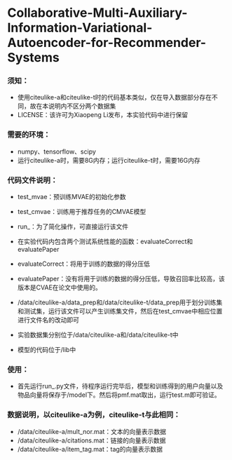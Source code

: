 # Collaborative-Multi-Auxiliary-Information-Variational-Autoencoder-for-Recommender-Systems



### 须知：
* 使用citeulike-a和citeulike-t时的代码基本类似，仅在导入数据部分存在不同，故在本说明内不区分两个数据集
* LICENSE：该许可为Xiaopeng Li发布，本实验代码中进行保留


### 需要的环境：
* numpy、tensorflow、scipy
* 运行citeulike-a时，需要8G内存；运行citeulike-t时，需要16G内存


### 代码文件说明：
* test_mvae：预训练MVAE的初始化参数
* test_cmvae：训练用于推荐任务的CMVAE模型
* run_：为了简化操作，可直接运行该文件

* 在实验代码内包含两个测试系统性能的函数：evaluateCorrect和evaluatePaper
* evaluateCorrect：将用于训练的数据的得分压低
* evaluatePaper：没有将用于训练的数据的得分压低，导致召回率比较高，该版本是CVAE在论文中使用的。

* /data/citeulike-a/data_prep和/data/citeulike-t/data_prep用于划分训练集和测试集，运行该文件可以产生训练集文件，然后在test_cmvae中相应位置进行文件名的改动即可

* 实验数据集分别位于/data/citeulike-a和/data/citeulike-t中
* 模型的代码位于/lib中


### 使用：
* 首先运行run_.py文件，待程序运行完毕后，模型和训练得到的用户向量以及物品向量将保存于/model下。然后将pmf.mat取出，运行test.m即可验证。

### 数据说明，以citeulike-a为例，citeulike-t与此相同：
* /data/citeulike-a/mult_nor.mat：文本的向量表示数据
* /data/citeulike-a/citations.mat：链接的向量表示数据
* /data/citeulike-a/item_tag.mat：tag的向量表示数据
